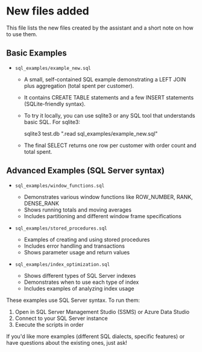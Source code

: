 # New files added

This file lists the new files created by the assistant and a short note on how to use them.

## Basic Examples
- `sql_examples/example_new.sql`
  - A small, self-contained SQL example demonstrating a LEFT JOIN plus aggregation (total spent per customer).
  - It contains CREATE TABLE statements and a few INSERT statements (SQLite-friendly syntax).
  - To try it locally, you can use sqlite3 or any SQL tool that understands basic SQL. For sqlite3:

    sqlite3 test.db ".read sql_examples/example_new.sql"

  - The final SELECT returns one row per customer with order count and total spent.

## Advanced Examples (SQL Server syntax)

- `sql_examples/window_functions.sql`
  - Demonstrates various window functions like ROW_NUMBER, RANK, DENSE_RANK
  - Shows running totals and moving averages
  - Includes partitioning and different window frame specifications

- `sql_examples/stored_procedures.sql`
  - Examples of creating and using stored procedures
  - Includes error handling and transactions
  - Shows parameter usage and return values

- `sql_examples/index_optimization.sql`
  - Shows different types of SQL Server indexes
  - Demonstrates when to use each type of index
  - Includes examples of analyzing index usage

These examples use SQL Server syntax. To run them:
1. Open in SQL Server Management Studio (SSMS) or Azure Data Studio
2. Connect to your SQL Server instance
3. Execute the scripts in order

If you'd like more examples (different SQL dialects, specific features) or have questions about the existing ones, just ask!